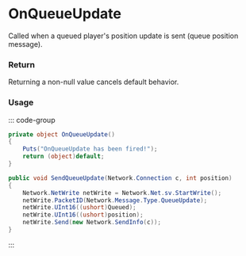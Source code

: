 # OnQueueUpdate
<Badge type="info" text="Queue"/>[<Badge type="danger" text="Carbon Compatible"/>](https://github.com/CarbonCommunity/Carbon)[<Badge type="warning" text="Oxide Compatible"/>](https://github.com/OxideMod/Oxide.Rust)
Called when a queued player's position update is sent (queue position message).

### Return
Returning a non-null value cancels default behavior.

### Usage
::: code-group
```csharp [Example]
private object OnQueueUpdate()
{
	Puts("OnQueueUpdate has been fired!");
	return (object)default;
}
```
```csharp [Source — Assembly-CSharp @ ConnectionQueue]
public void SendQueueUpdate(Network.Connection c, int position)
{
	Network.NetWrite netWrite = Network.Net.sv.StartWrite();
	netWrite.PacketID(Network.Message.Type.QueueUpdate);
	netWrite.UInt16((ushort)Queued);
	netWrite.UInt16((ushort)position);
	netWrite.Send(new Network.SendInfo(c));
}

```
:::
